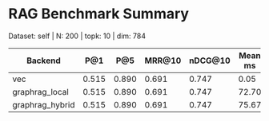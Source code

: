 # RAG Benchmark Summary
Dataset: self | N: 200 | topk: 10 | dim: 784

| Backend | P@1 | P@5 | MRR@10 | nDCG@10 | Mean ms | P95 ms |
|---------|-----|-----|--------|---------|---------|--------|
| vec | 0.515 | 0.890 | 0.691 | 0.747 | 0.05 | 0.06 |
| graphrag_local | 0.515 | 0.890 | 0.691 | 0.747 | 72.70 | 241.74 |
| graphrag_hybrid | 0.515 | 0.890 | 0.691 | 0.747 | 75.67 | 252.71 |
